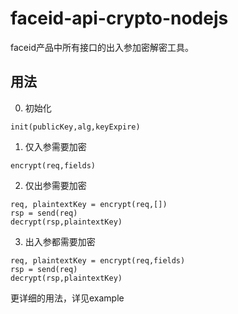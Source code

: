 # faceid-api-crypto-nodejs

faceid产品中所有接口的出入参加密解密工具。

## 用法
0. 初始化
```
init(publicKey,alg,keyExpire)
```

1. 仅入参需要加密
```
encrypt(req,fields)
```

2. 仅出参需要加密
```
req, plaintextKey = encrypt(req,[])
rsp = send(req)
decrypt(rsp,plaintextKey)
```

3. 出入参都需要加密
```
req, plaintextKey = encrypt(req,fields)
rsp = send(req)
decrypt(rsp,plaintextKey)
```

更详细的用法，详见example
